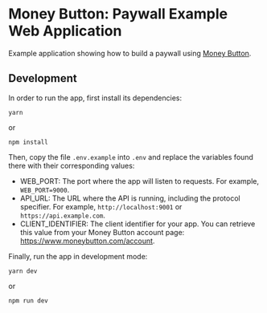 # Money Button: Paywall Example Web Application

Example application showing how to build a paywall using [Money Button](https://moneybutton.com).

## Development

In order to run the app, first install its dependencies:

```
yarn
```

or 

```
npm install
```

Then, copy the file `.env.example` into `.env` and replace the variables found there with their corresponding values:

* WEB_PORT: The port where the app will listen to requests. For example, `WEB_PORT=9000`.
* API_URL: The URL where the API is running, including the protocol specifier. For example, `http://localhost:9001` or `https://api.example.com`.
* CLIENT_IDENTIFIER: The client identifier for your app. You can retrieve this value from your Money Button account page: https://www.moneybutton.com/account.

Finally, run the app in development mode:

```
yarn dev
```

or 

```
npm run dev
```
